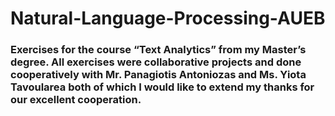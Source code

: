 # Natural-Language-Processing-AUEB

### Exercises for the course “Text Analytics” from my Master’s degree. All exercises were collaborative projects and done cooperatively with Mr.  Panagiotis Antoniozas and Ms. Yiota Tavoularea both of which I would like to extend my thanks for our excellent cooperation. 
